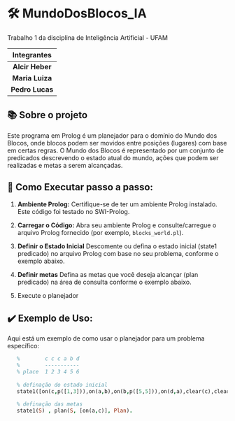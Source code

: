 # :hammer_and_wrench: MundoDosBlocos_IA
Trabalho 1 da disciplina de Inteligência Artificial - UFAM

| Integrantes |
|:-------:|
| **Alcir Heber** |
| **Maria Luiza** |
| **Pedro Lucas** |

## :books: Sobre o projeto

Este programa em Prolog é um planejador para o domínio do Mundo dos Blocos, onde blocos podem ser movidos entre posições (lugares) com base em certas regras. O Mundo dos Blocos é 
representado por um conjunto de predicados descrevendo o estado atual do mundo, ações que podem ser realizadas e metas a serem alcançadas.

## :book: Como Executar passo a passo:

1. **Ambiente Prolog:**
   Certifique-se de ter um ambiente Prolog instalado. Este código foi testado no SWI-Prolog.

2. **Carregar o Código:**
   Abra seu ambiente Prolog e consulte/carregue o arquivo Prolog fornecido (por exemplo, `blocks_world.pl`).

3. **Definir o Estado Inicial**
   Descomente ou defina o estado inicial (state1 predicado) no arquivo Prolog com base no seu problema, conforme o exemplo abaixo.

4. **Definir metas**
   Defina as metas que você deseja alcançar (plan predicado) na área de consulta conforme o exemplo abaixo.

5. Execute o planejador


## :heavy_check_mark: Exemplo de Uso:

Aqui está um exemplo de como usar o planejador para um problema específico:

```prolog        
   %        c c c a b d
   %        -----------
   % place  1 2 3 4 5 6
  
   % definação do estado inicial
   state1([on(c,p([1,3])),on(a,b),on(b,p([5,5])),on(d,a),clear(c),clear(d),clear(4),clear(6)]).
```

```prolog
   % definação das metas
   state1(S) , plan(S, [on(a,c)], Plan).
```
















